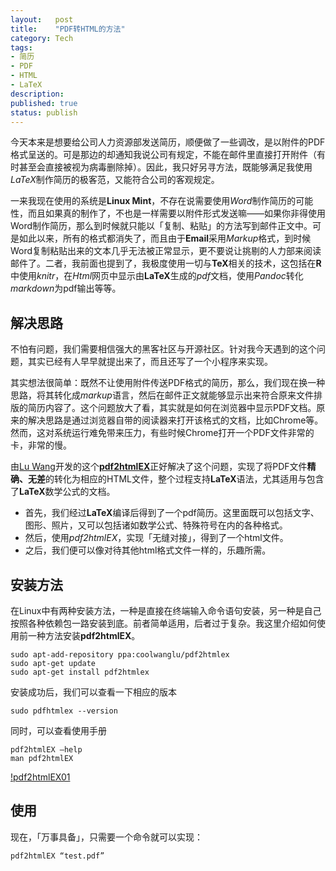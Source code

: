 ```yaml
---
layout:   post
title:    "PDF转HTML的方法"
category: Tech
tags:   
- 简历
- PDF
- HTML
- LaTeX
description: 
published: true
status: publish
---
```

 
今天本来是想要给公司人力资源部发送简历，顺便做了一些调改，是以附件的PDF格式呈送的。可是那边的却通知我说公司有规定，不能在邮件里直接打开附件（有时甚至会直接被视为病毒删除掉）。因此，我只好另寻方法，既能够满足我使用*LaTeX*制作简历的极客范，又能符合公司的客观规定。
 
一来我现在使用的系统是**Linux Mint**，不存在说需要使用*Word*制作简历的可能性，而且如果真的制作了，不也是一样需要以附件形式发送嘛——如果你非得使用Word制作简历，那么到时候就只能以「复制、粘贴」的方法写到邮件正文中。可是如此以来，所有的格式都消失了，而且由于**Email**采用*Markup*格式，到时候Word复制粘贴出来的文本几乎无法被正常显示，更不要说让挑剔的人力部来阅读邮件了。二者，我前面也提到了，我极度使用一切与**TeX**相关的技术，这包括在**R**中使用*knitr*，在*Html*网页中显示由**LaTeX**生成的*pdf*文档，使用*Pandoc*转化*markdown*为pdf输出等等。
 
<!-- more -->
 
## 解决思路
 
不怕有问题，我们需要相信强大的黑客社区与开源社区。针对我今天遇到的这个问题，其实已经有人早早就提出来了，而且还写了一个小程序来实现。
 
其实想法很简单：既然不让使用附件传送PDF格式的简历，那么，我们现在换一种思路，将其转化成*markup*语言，然后在邮件正文就能够显示出来符合原来文件排版的简历内容了。这个问题放大了看，其实就是如何在浏览器中显示PDF文档。原来的解决思路是通过浏览器自带的阅读器来打开该格式的文档，比如Chrome等。然而，这对系统运行难免带来压力，有些时候Chrome打开一个PDF文件非常的卡，非常的慢。
 
由[Lu Wang](http://www.cse.ust.hk/~luwang/)开发的这个[**pdf2htmlEX**](https://github.com/coolwanglu/pdf2htmlEX)正好解决了这个问题，实现了将PDF文件**精确、无差**的转化为相应的HTML文件，整个过程支持**LaTeX**语法，尤其适用与包含了**LaTeX**数学公式的文档。
 
- 首先，我们经过**LaTeX**编译后得到了一个pdf简历。这里面既可以包括文字、图形、照片，又可以包括诸如数学公式、特殊符号在内的各种格式。
- 然后，使用*pdf2htmlEX*，实现「无缝对接」，得到了一个html文件。
- 之后，我们便可以像对待其他html格式文件一样的，乐趣所需。
 
## 安装方法
 
在Linux中有两种安装方法，一种是直接在终端输入命令语句安装，另一种是自己按照各种依赖包一路安装到底。前者简单适用，后者过于复杂。我这里介绍如何使用前一种方法安装**pdf2htmlEX**。
 
    sudo apt-add-repository ppa:coolwanglu/pdf2htmlex
    sudo apt-get update
    sudo apt-get install pdf2htmlex
 
 安装成功后，我们可以查看一下相应的版本
 
    sudo pdfhtmlex --version
    
  同时，可以查看使用手册
  
    pdf2htmlEX –help
    man pdf2htmlEX
    
[!pdf2htmlEX01](/cn/assets/images/r-figures/2014-03-30-pdf-zhuan-html-de-fang-fa/pdf2htmlEX01.png)
 
## 使用
 
现在，「万事具备」，只需要一个命令就可以实现：
 
    pdf2htmlEX “test.pdf”
    
    
    
    
 
 
 
 
 
 
 
 
 
 
 
